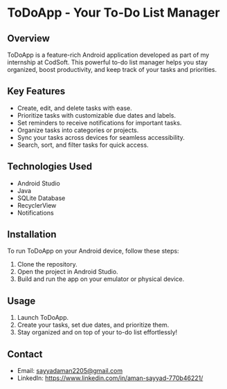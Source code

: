 # ToDoApp - Your To-Do List Manager

## Overview
ToDoApp is a feature-rich Android application developed as part of my internship at CodSoft. This powerful to-do list manager helps you stay organized, boost productivity, and keep track of your tasks and priorities.

## Key Features
- Create, edit, and delete tasks with ease.
- Prioritize tasks with customizable due dates and labels.
- Set reminders to receive notifications for important tasks.
- Organize tasks into categories or projects.
- Sync your tasks across devices for seamless accessibility.
- Search, sort, and filter tasks for quick access.

## Technologies Used
- Android Studio
- Java
- SQLite Database
- RecyclerView
- Notifications

## Installation
To run ToDoApp on your Android device, follow these steps:
1. Clone the repository.
2. Open the project in Android Studio.
3. Build and run the app on your emulator or physical device.

## Usage
1. Launch ToDoApp.
2. Create your tasks, set due dates, and prioritize them.
3. Stay organized and on top of your to-do list effortlessly!

## Contact
- Email: sayyadaman2205@gmail.com
- LinkedIn: https://www.linkedin.com/in/aman-sayyad-770b46221/
